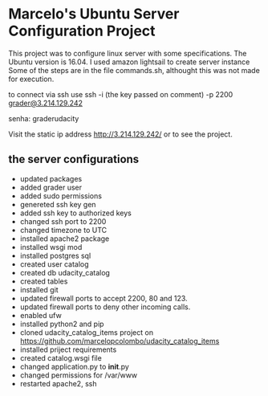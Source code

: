 # Marcelo's Ubuntu Server Configuration Project

This project was to configure linux server with some specifications.
The Ubuntu version is 16.04.
I used amazon lightsail to create server instance
Some of the steps are in the file commands.sh, althought this was not made for execution.

to connect via ssh use ssh -i (the key passed on comment) -p 2200 grader@3.214.129.242

senha: graderudacity

Visit the static ip address http://3.214.129.242/ or to see the project.

## the server configurations

- updated packages
- added grader user
- added sudo permissions
- genereted ssh key gen
- added ssh key to authorized keys
- changed ssh port to 2200
- changed timezone to UTC
- installed apache2 package
- installed wsgi mod
- installed postgres sql
- created user catalog
- created db udacity_catalog
- created tables
- installed git
- updated firewall ports to accept 2200, 80 and 123.
- updated firewall ports to deny other incoming calls.
- enabled ufw
- installed python2 and pip
- cloned udacity_catalog_items project on https://github.com/marcelopcolombo/udacity_catalog_items
- installed priject requirements
- created catalog.wsgi file
- changed application.py to __init__.py
- changed permissions for /var/www
- restarted apache2, ssh